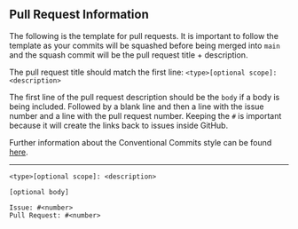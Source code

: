 ## Pull Request Information

The following is the template for pull requests. It is important to follow the
template as your commits will be squashed before being merged into `main` and the
squash commit will be the pull request title + description.

The pull request title should match the first line: `<type>[optional scope]: <description>`

The first line of the pull request description should be the `body` if a body is
being included. Followed by a blank line and then a line with the issue number and
a line with the pull request number. Keeping the `#` is important because it will
create the links back to issues inside GitHub.

Further information about the Conventional Commits style can be found
[here](https://www.conventionalcommits.org/en/v1.0.0/).

---

```
<type>[optional scope]: <description>

[optional body]

Issue: #<number>
Pull Request: #<number>
```
